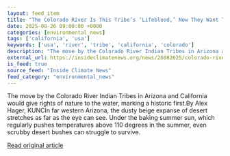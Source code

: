 ```yaml
---
layout: feed_item
title: "The Colorado River Is This Tribe’s ‘Lifeblood,’ Now They Want To Give It the Same Legal Rights as a Person"
date: 2025-08-26 09:00:00 +0000
categories: [environmental_news]
tags: ['california', 'usa']
keywords: ['usa', 'river', 'tribe', 'california', 'colorado']
description: "The move by the Colorado River Indian Tribes in Arizona and California would give rights of nature to the water, marking a historic first"
external_url: https://insideclimatenews.org/news/26082025/colorado-river-indian-tribes-rights-of-nature/
is_feed: true
source_feed: "Inside Climate News"
feed_category: "environmental_news"
---
```


The move by the Colorado River Indian Tribes in Arizona and California would give rights of nature to the water, marking a historic first.By Alex Hager, KUNCIn far western Arizona, the dusty beige expanse of desert stretches as far as the eye can see. Under the baking summer sun, which regularly pushes temperatures above 110 degrees in the summer, even scrubby desert bushes can struggle to survive.

[Read original article](https://insideclimatenews.org/news/26082025/colorado-river-indian-tribes-rights-of-nature/)
